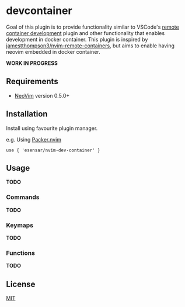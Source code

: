 # devcontainer

Goal of this plugin is to provide functionality similar to VSCode's [remote container development](https://code.visualstudio.com/docs/remote/containers) plugin and other functionality that enables development in docker container. This plugin is inspired by [jamestthompson3/nvim-remote-containers](https://github.com/jamestthompson3/nvim-remote-containers), but aims to enable having neovim embedded in docker container.

**WORK IN PROGRESS**

## Requirements

- [NeoVim](https://neovim.io) version 0.5.0+

## Installation

Install using favourite plugin manager.

e.g. Using [Packer.nvim](https://github.com/wbthomason/packer.nvim)

```
use { 'esensar/nvim-dev-container' }
```

## Usage

**TODO**

### Commands

**TODO**

### Keymaps

**TODO**

### Functions

**TODO**

## License

[MIT](LICENSE)

